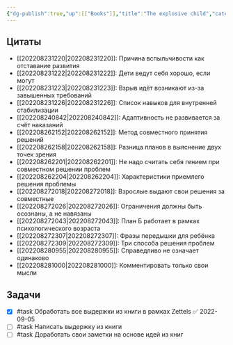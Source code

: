 ```yaml
---
{"dg-publish":true,"up":[["Books"]],"title":"The explosive child","category":"book","tags":["books"],"rating":3,"date":"2022-06-15T09:12:05+03:00","modified_at":"2023-02-04T22:33:03+04:00","status":"Waiting","permalink":"/books/the-explosive-child/","dgPassFrontmatter":true}
---
```







## Цитаты

- [[202208231220|202208231220]]: Причина вспыльчивости как отставание развития
- [[202208231222|202208231222]]: Дети ведут себя хорошо, если могут
- [[202208231223|202208231223]]: Взрыв идёт возникают из-за завышенных требований
- [[202208231226|202208231226]]: Список навыков для внутренней стабилизации
- [[202208240842|202208240842]]: Адаптивность не развивается за счёт наказаний
- [[202208262152|202208262152]]: Метод совместного принятия решений
- [[202208262158|202208262158]]: Разница планов в выяснение двух точек зрения
- [[202208262201|202208262201]]: Не надо считать себя гением при совместном решении проблем
- [[202208262204|202208262204]]: Характеристики приемлего решения проблемы
- [[202208272018|202208272018]]: Взрослые выдают свои решения за совместные
- [[202208272026|202208272026]]: Ограничения должны быть осознаны, а не навязаны
- [[202208272043|202208272043]]: План Б работает в рамках психологического возраста
- [[202208272307|202208272307]]: Фразы передышки для ребёнка
- [[202208272309|202208272309]]: Три способа решения проблем
- [[202208280955|202208280955]]: Справедливо не означает одинаково
- [[202208281000|202208281000]]: Комментировать только свои мысли


## Задачи

- [x] #task Обработать все выдержки из книги в рамках Zettels ✅ 2022-09-05
- [ ] #task Написать выдержку из книги
- [ ] #task Доработать свои заметки на основе идей из книг
